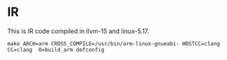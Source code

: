 # IR

This is IR code compiled in llvm-15 and linux-5.17. 

`make ARCH=arm CROSS_COMPILE=/usr/bin/arm-linux-gnueabi- HOSTCC=clang CC=clang  O=build_arm defconfig`

